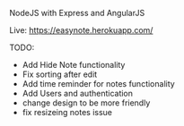 NodeJS with Express and AngularJS

Live: https://easynote.herokuapp.com/

TODO:
- Add Hide Note functionality
- Fix sorting after edit
- Add time reminder for notes functionality
- Add Users and authentication
- change design to be more friendly
- fix resizeing notes issue

